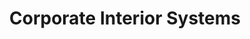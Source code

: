 ---
title: "Corporate Interior Systems"
url: /phoenix/corporate-interior-systems/
shop: furniture
---
